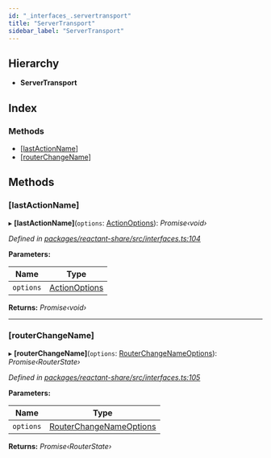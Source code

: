 ```yaml
---
id: "_interfaces_.servertransport"
title: "ServerTransport"
sidebar_label: "ServerTransport"
---
```


## Hierarchy

* **ServerTransport**

## Index

### Methods

* [[lastActionName]](_interfaces_.servertransport.md#[lastactionname])
* [[routerChangeName]](_interfaces_.servertransport.md#[routerchangename])

## Methods

###  [lastActionName]

▸ **[lastActionName]**(`options`: [ActionOptions](../modules/_interfaces_.md#actionoptions)): *Promise‹void›*

*Defined in [packages/reactant-share/src/interfaces.ts:104](https://github.com/unadlib/reactant/blob/f1370319/packages/reactant-share/src/interfaces.ts#L104)*

**Parameters:**

Name | Type |
------ | ------ |
`options` | [ActionOptions](../modules/_interfaces_.md#actionoptions) |

**Returns:** *Promise‹void›*

___

###  [routerChangeName]

▸ **[routerChangeName]**(`options`: [RouterChangeNameOptions](../modules/_router_.md#routerchangenameoptions)): *Promise‹RouterState›*

*Defined in [packages/reactant-share/src/interfaces.ts:105](https://github.com/unadlib/reactant/blob/f1370319/packages/reactant-share/src/interfaces.ts#L105)*

**Parameters:**

Name | Type |
------ | ------ |
`options` | [RouterChangeNameOptions](../modules/_router_.md#routerchangenameoptions) |

**Returns:** *Promise‹RouterState›*
